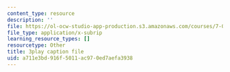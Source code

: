```yaml
---
content_type: resource
description: ''
file: https://ol-ocw-studio-app-production.s3.amazonaws.com/courses/7-01sc-fundamentals-of-biology-fall-2011/a711e3bd916f5011ac970ed7aefa3938_uDXH6Uu0ghc.vtt
file_type: application/x-subrip
learning_resource_types: []
resourcetype: Other
title: 3play caption file
uid: a711e3bd-916f-5011-ac97-0ed7aefa3938
---
```

